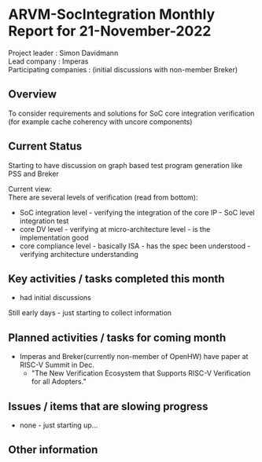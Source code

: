 
[comment]: # "this template is for ARVM projects"

# **ARVM-SocIntegration** Monthly Report for 21-November-2022

Project leader : Simon Davidmann   
Lead company :  Imperas  
Participating companies : (initial discussions with non-member Breker)

## Overview
To consider requirements and solutions for SoC core integration verification (for example cache coherency with uncore components)

## Current Status
Starting to have discussion on graph based test program generation like PSS and Breker

Current view:  
There are several levels of verification (read from bottom):
- SoC integration level - verifying the integration of the core IP - SoC level integration test
- core DV level - verifying at micro-architecture level - is the implementation good
- core compliance level - basically ISA - has the spec been understood - verifying architecture understanding  

## Key activities / tasks completed this month
- had initial discussions 

Still early days - just starting to collect information  


## Planned activities / tasks for coming month
- Imperas and Breker(currently non-member of OpenHW) have paper at RISC-V Summit in Dec. 
    - "The New Verification Ecosystem that Supports RISC-V Verification for all Adopters."
    
## Issues / items that are slowing progress
- none - just starting up...

## Other information



